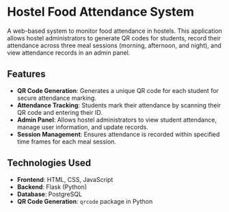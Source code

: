 # Hostel Food Attendance System

A web-based system to monitor food attendance in hostels. This application allows hostel administrators to generate QR codes for students, record their attendance across three meal sessions (morning, afternoon, and night), and view attendance records in an admin panel.

## Features

- **QR Code Generation**: Generates a unique QR code for each student for secure attendance marking.
- **Attendance Tracking**: Students mark their attendance by scanning their QR code and entering their ID.
- **Admin Panel**: Allows hostel administrators to view student attendance, manage user information, and update records.
- **Session Management**: Ensures attendance is recorded within specified time frames for each meal session.

## Technologies Used

- **Frontend**: HTML, CSS, JavaScript
- **Backend**: Flask (Python)
- **Database**: PostgreSQL
- **QR Code Generation**: `qrcode` package in Python

